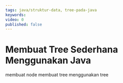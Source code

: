 ```yaml
---
tags: java/struktur-data, tree-pada-java
keywords: 
video: 0
published: false
---
```

# Membuat Tree Sederhana Menggunakan Java

membuat node
membuat tree
menggunakan tree
